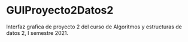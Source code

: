 # GUIProyecto2Datos2
Interfaz grafica de proyecto 2 del curso de Algoritmos y estructuras de datos 2, I semestre 2021.
